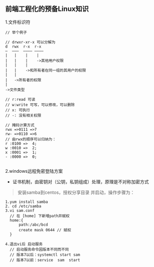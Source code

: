 ## 前端工程化的预备Linux知识

1.文件标识符

```
// 举个例子

// drwxr-xr-x 可以分解为
d  rwx  r-x  r-x
—  ———  ———— ————
|   |    |    |   
|   |    |    ->其他用户权限   
|   |    |      
|   |    ->和所有者在同一组的其用户的权限    
|   |       
|   ->所有者的权限    
|     
->文件类型    

// r:read 可读
// w:write 可写，可以修改，可以删除
// x: 可执行
// -: 没有相关权限

// 掩码计算方式
rwx =>0111 =>7
rw- =>0110 =>6
// 由rwx的顺序可以归纳为：
r :0100 =>  4;
w :0010 =>  2;
x :0001 =>  1;
- :0000 =>  0;


```

2.windows远程免密登陆方案
- 证书机制，由密钥对（公钥，私钥组成）处理，原理是不对称加密方式


> 安装samba到centos，授权分享目录 并启动，操作步骤为：
```
1.yum install samba
2. cd /etc/samba
3.vi sam.conf
  // 在 [home] 下新增path并赋权
  home:{
      path:/abc/bcd
      create mask 0644 // 赋权
  }

4.退出vi后 启动服务
  // 启动服务命令因版本不同而不同
  // 版本7以后：systemctl start sam  
  // 版本7以前：service  sam  start
```